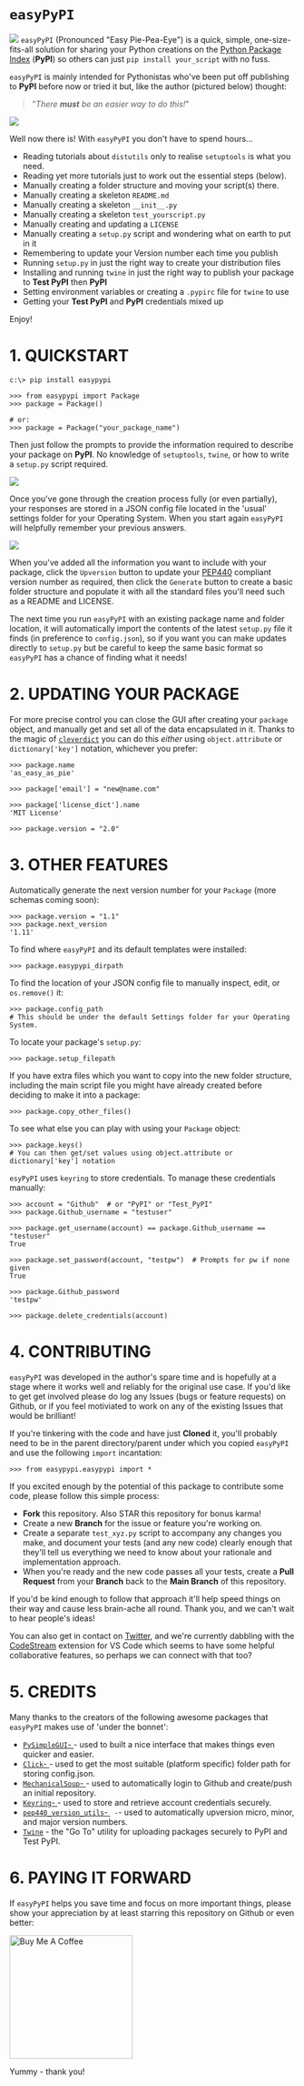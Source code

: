 # `easyPyPI`
![](https://github.com/PFython/easypypi/blob/main/easypypi.png?raw=true)
`easyPyPI` (Pronounced "Easy Pie-Pea-Eye") is a quick, simple, one-size-fits-all solution for sharing your Python creations on the [Python Package Index](https://pypi.org/) (**PyPI**) so others can just `pip install your_script` with no fuss.

`easyPyPI` is mainly intended for Pythonistas who've been put off publishing to **PyPI** before now or tried it but, like the author (pictured below) thought:

> "*There **must** be an easier way to do this!*"

![](https://media.giphy.com/media/XIqCQx02E1U9W/giphy.gif)

Well now there is!  With `easyPyPI` you don't have to spend hours...

- Reading tutorials about `distutils` only to realise `setuptools` is what you need.
- Reading yet more tutorials just to work out the essential steps (below).
- Manually creating a folder structure and moving your script(s) there.
- Manually creating a skeleton `README.md`
- Manually creating a skeleton `__init__.py`
- Manually creating a skeleton `test_yourscript.py`
- Manually creating and updating a `LICENSE`
- Manually creating a `setup.py` script and wondering what on earth to put in it
- Remembering to update your Version number each time you publish
- Running `setup.py` in just the right way to create your distribution files
- Installing and running `twine` in just the right way to publish your package to **Test PyPI** then **PyPI**
- Setting environment variables or creating a `.pypirc` file for `twine`  to use
- Getting your **Test PyPI** and **PyPI** credentials mixed up

Enjoy!

# 1. QUICKSTART

    c:\> pip install easypypi

    >>> from easypypi import Package
    >>> package = Package()

    # or:
    >>> package = Package("your_package_name")

Then just follow the prompts to provide the information required to describe your package on **PyPI**.  No knowledge of `setuptools`, `twine`, or how to write a `setup.py` script required.

![](https://media.giphy.com/media/Nw8z2olm0nGHC/giphy.gif)

Once you've gone through the creation process fully (or even partially), your responses are stored in a JSON config file located in the 'usual' settings folder for your Operating System.  When you start again `easyPyPI` will helpfully remember your previous answers.

![](https://github.com/PFython/easypypi/blob/main/screenshot.png?raw=true)

When you've added all the information you want to include with your package, click the `Upversion` button to update your [PEP440](https://www.python.org/dev/peps/pep-0440/) compliant version number as required, then click the `Generate` button to create a basic folder structure and populate it with all the standard files you'll need such as a README and LICENSE.

The next time you run `easyPyPI` with an existing package name and folder location, it will automatically import the contents of the latest `setup.py` file it finds (in preference to `config.json`), so if you want you can make updates directly to `setup.py` but be careful to keep the same basic format so `easyPyPI` has a chance of finding what it needs!

# 2. UPDATING YOUR PACKAGE

For more precise control you can close the GUI after creating your `package` object, and manually get and set all of the data encapsulated in it.  Thanks to the magic of [`cleverdict`](https://github.com/pfython/cleverdict) you can do this *either* using `object.attribute` or `dictionary['key']` notation, whichever you prefer:

    >>> package.name
    'as_easy_as_pie'

    >>> package['email'] = "new@name.com"

    >>> package['license_dict'].name
    'MIT License'

    >>> package.version = "2.0"

# 3. OTHER FEATURES

Automatically generate the next version number for your `Package` (more schemas coming soon):

    >>> package.version = "1.1"
    >>> package.next_version
    '1.11'

To find where `easyPyPI` and its default templates were installed:

    >>> package.easypypi_dirpath

To find the location of your JSON config file to manually inspect,  edit, or `os.remove()` it:

    >>> package.config_path
    # This should be under the default Settings folder for your Operating System.

To locate your package's `setup.py`:

    >>> package.setup_filepath

If you have extra files which you want to copy into the new folder structure, including the main script file you might have already created before deciding to make it into a package:

    >>> package.copy_other_files()

To see what else you can play with using your `Package` object:

    >>> package.keys()
    # You can then get/set values using object.attribute or dictionary['key'] notation

`esyPyPI` uses `keyring` to store credentials.  To manage these credentials manually:

    >>> account = "Github"  # or "PyPI" or "Test_PyPI"
    >>> package.Github_username = "testuser"

    >>> package.get_username(account) == package.Github_username == "testuser"
    True

    >>> package.set_password(account, "testpw")  # Prompts for pw if none given
    True

    >>> package.Github_password
    'testpw'

    >>> package.delete_credentials(account)

# 4. CONTRIBUTING
`easyPyPI` was developed in the author's spare time and is hopefully at a stage where it works well and reliably for the original use case.  If you'd like to get get involved please do log any Issues (bugs or feature requests) on Github, or if you feel motiviated to work on any of the existing Issues that would be brilliant!

If you're tinkering with the code and have just **Cloned** it, you'll probably need to be in the parent directory/parent under which you copied `easyPyPI` and use the following `import` incantation:

    >>> from easypypi.easypypi import *

If you excited enough by the potential of this package to contribute some code, please follow this simple process:

- **Fork** this repository. Also STAR this repository for bonus karma!
- Create a new **Branch** for the issue or feature you're working on.
- Create a separate `test_xyz.py` script to accompany any changes you make, and document your tests (and any new code) clearly enough that they'll tell us everything we need to know about your rationale and implementation approach.
- When you're ready and the new code passes all your tests, create a **Pull Request** from your **Branch** back to the **Main Branch** of this repository.

If you'd be kind enough to follow that approach it'll help speed things on their way and cause less brain-ache all round. Thank you, and we can't wait to hear people's ideas!

You can also get in contact on [Twitter](https://twitter.com/appawsom), and we're currently dabbling with the [CodeStream](https://marketplace.visualstudio.com/items?itemName=CodeStream.codestream) extension for VS Code which seems to have some helpful collaborative features, so perhaps we can connect with that too?

# 5. CREDITS

Many thanks to the creators of the following awesome packages that `easyPyPI` makes use of 'under the bonnet':

- [`PySimpleGUI`- ](https://github.com/PySimpleGUI/PySimpleGUI) - used to built a nice interface that makes things even quicker and easier.
- [`Click`- ](https://github.com/pallets/click) - used to get the most suitable (platform specific) folder path for storing config.json.
- [`MechanicalSoup`- ](https://github.com/MechanicalSoup/MechanicalSoup) - used to automatically login to Github and create/push an initial repository.
- [`Keyring`- ](https://github.com/jaraco/keyring) - used to store and retrieve account credentials securely.
- [`pep440_version_utils`- ](https://github.com/m-vdb/pep440-version-utils)` -`-  used to automatically upversion micro, minor, and major version numbers.
- [`Twine`](https://github.com/pypa/twine) - the "Go To" utility for uploading packages securely to PyPI and Test PyPI.

# 6. PAYING IT FORWARD

If `easyPyPI` helps you save time and focus on more important things, please show your appreciation by at least starring this repository on Github or even better:

<a href="https://www.buymeacoffee.com/pfython" target="_blank"><img src="https://cdn.buymeacoffee.com/buttons/v2/arial-yellow.png" alt="Buy Me A Coffee" width="217px" ></a>

Yummy - thank you!

